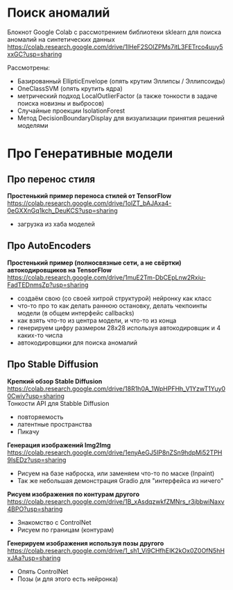 
# Поиск аномалий

Блокнот Google Colab с рассмотрением библиотеки sklearn для поиска аномалий на синтетических данных <br />
https://colab.research.google.com/drive/1IHeF2SOlZPMs7itL3FETrco4uuy5xxGC?usp=sharing <br />

Рассмотрены: <br />
- Базированный EllipticEnvelope (опять крутим Эллипсы / Эллипсоиды)
- OneClassSVM (опять крутить ядра)
- метрический подход LocalOutlierFactor (а также тонкости в задаче поиска новизны и выбросов) 
- Случайные проекции IsolationForest 
- Метод DecisionBoundaryDisplay для визуализации принятия решений моделями


# Про Генеративные модели

## Про перенос стиля
**Простенький пример переноса стилей от TensorFlow**<br />
https://colab.research.google.com/drive/1olZT_bAJAxa4-0eGXXnGq1kch_DeuKCS?usp=sharing<br />
- загрузка из хаба моделей

## Про AutoEncoders
**Простенький пример (полносвязные сети, а не свёртки) автокодировщиков на TensorFlow**<br />
https://colab.research.google.com/drive/1muE2Tm-DbCEpLnw2Rxiu-FadTEDnmsZp?usp=sharing <br />
- создаём свою (со своей хитрой структурой) нейронку как класс 
- что-то про то как делать раннюю остановку, делать чекпоинты модели (в общем интерфейс callbacks)
- как взять что-то из центра модели, и что-то из конца
- генерируем цифру размером 28x28 используя автокодировщик и 4 каких-то числа
- автокодировщики для поиска аномалий

## Про Stable Diffusion 

**Крепкий обзор Stable Diffusion**<br />
https://colab.research.google.com/drive/18R1h0A_1WpHPFHh_V1YzwT1Yuy00Cwiy?usp=sharing <br /> 
Тонкости API для Stabble Diffusion
- повторяемость
- латентные пространства
- Пикачу 

**Генерация изображений Img2Img**<br />
https://colab.research.google.com/drive/1enyAeGJ5IP8nZSn9hdpMi52TPH9IsEDz?usp=sharing<br />
- Рисуем на базе наброска, или заменяем что-то по маске (Inpaint)<br />
- Так же небольшая демонстрация Gradio для "интерфейса из ничего"<br /> 


**Рисуем изображения по контурам другого**<br />
https://colab.research.google.com/drive/1B_xAsdqzwkfZMNrs_r3jbbwiNaxv4BPO?usp=sharing<br />
- Знакомство с ControlNet<br />
- Рисуем по границам (контурам)


**Генерируем изображения используя позы другого**<br />
https://colab.research.google.com/drive/1_sh1_Vi9CHfhEIK2kOx0Z0OfN5hHxJAa?usp=sharing<br />
- Опять ControlNet<br />
- Позы (и для этого есть нейронка)


